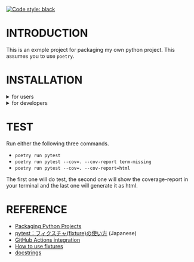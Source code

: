 [![Code style: black](https://img.shields.io/badge/code%20style-black-000000.svg)](https://github.com/psf/black)


# INTRODUCTION
This is an exmple project for packaging my own python project. This assumes you to use `poetry`.

# INSTALLATION

<details>
<summary>for users</summary>
Run the following command to install the package.

`poetry install --without dev`

</details>

<details>
<summary>for developers</summary>

- Install the package

Tun the following command to install the package **with** dev-dependencies.

`poetry install`

You should run the above command with `--without dev` if you would like to verify if your package works without dev-dependencies.

- Build the package

Run the following command to build the package.

`poetry build`

This makes `whl` and `tar.gz` without dev-dependencies at a `dist` directory, which will be generated once you run the command. The filenames generated by the command depend on the settings written in the `pyproject.toml`.

</details>

# TEST
Run either the following three commands.

- `poetry run pytest`
- `poetry run pytest --cov=. --cov-report term-missing`
- `poetry run pytest --cov=. --cov-report=html`

The first one will do test, the second one will show the coverage-report in your terminal and the last one will generate it as html.

# REFERENCE
- [Packaging Python Projects](https://packaging.python.org/en/latest/tutorials/packaging-projects/)
- [pytest：フィクスチャ(fixture)の使い方](https://qiita.com/_akiyama_/items/9ead227227d669b0564e) (Japanese)
- [GitHub Actions integration](https://black.readthedocs.io/en/stable/integrations/github_actions.html)
- [How to use fixtures](https://docs.pytest.org/en/7.1.x/how-to/fixtures.html)
- [docstrings](https://qiita.com/futakuchi0117/items/4d3997c1ca1323259844)
